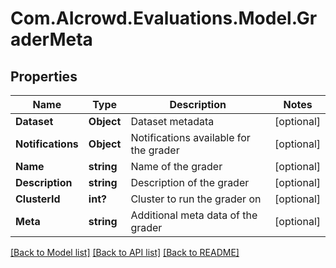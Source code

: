 # Com.AIcrowd.Evaluations.Model.GraderMeta
## Properties

Name | Type | Description | Notes
------------ | ------------- | ------------- | -------------
**Dataset** | **Object** | Dataset metadata | [optional] 
**Notifications** | **Object** | Notifications available for the grader | [optional] 
**Name** | **string** | Name of the grader | [optional] 
**Description** | **string** | Description of the grader | [optional] 
**ClusterId** | **int?** | Cluster to run the grader on | [optional] 
**Meta** | **string** | Additional meta data of the grader | [optional] 

[[Back to Model list]](../README.md#documentation-for-models) [[Back to API list]](../README.md#documentation-for-api-endpoints) [[Back to README]](../README.md)

